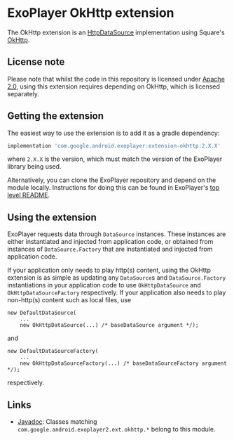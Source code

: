 # ExoPlayer OkHttp extension #

The OkHttp extension is an [HttpDataSource][] implementation using Square's
[OkHttp][].

[HttpDataSource]: https://google.github.io/ExoPlayer/doc/reference/com/google/android/exoplayer2/upstream/HttpDataSource.html
[OkHttp]: https://square.github.io/okhttp/

## License note ##

Please note that whilst the code in this repository is licensed under
[Apache 2.0][], using this extension requires depending on OkHttp, which is
licensed separately.

[Apache 2.0]: https://github.com/google/ExoPlayer/blob/release-v2/LICENSE

## Getting the extension ##

The easiest way to use the extension is to add it as a gradle dependency:

```gradle
implementation 'com.google.android.exoplayer:extension-okhttp:2.X.X'
```

where `2.X.X` is the version, which must match the version of the ExoPlayer
library being used.

Alternatively, you can clone the ExoPlayer repository and depend on the module
locally. Instructions for doing this can be found in ExoPlayer's
[top level README][].

[top level README]: https://github.com/google/ExoPlayer/blob/release-v2/README.md

## Using the extension ##

ExoPlayer requests data through `DataSource` instances. These instances are
either instantiated and injected from application code, or obtained from
instances of `DataSource.Factory` that are instantiated and injected from
application code.

If your application only needs to play http(s) content, using the OkHttp
extension is as simple as updating any `DataSource`s and `DataSource.Factory`
instantiations in your application code to use `OkHttpDataSource` and
`OkHttpDataSourceFactory` respectively. If your application also needs to play
non-http(s) content such as local files, use
```
new DefaultDataSource(
    ...
    new OkHttpDataSource(...) /* baseDataSource argument */);
```
and
```
new DefaultDataSourceFactory(
    ...
    new OkHttpDataSourceFactory(...) /* baseDataSourceFactory argument */);
```
respectively.

## Links ##

* [Javadoc][]: Classes matching `com.google.android.exoplayer2.ext.okhttp.*`
  belong to this module.

[Javadoc]: https://google.github.io/ExoPlayer/doc/reference/index.html

